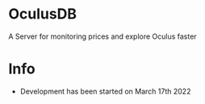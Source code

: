# OculusDB
A Server for monitoring prices and explore Oculus faster

# Info
- Development has been started on March 17th 2022
